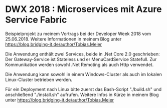 # DWX 2018 : Microservices mit Azure Service Fabric
Beispielprojekt zu meinem Vortrags bei der Developer Week 2018 vom 25.06.2018. Weitere Informationen in meinem Blog unter https://blog.bridging-it.de/author/Tobias.Meier 

Die Anwendung enthält zwei Services, beide in .Net Core 2.0 geschrieben: Der Gateway-Service ist Stateless und er MenuCardService Statefull. Zur Kommunikation werden sowohl .Net Remoting als auch Http verwendet.

Die Anwendung kann sowohl in einem Windows-Cluster als auch im lokalen Linux-Cluster betrieben werden.

Für ein Deployment nach Linux bitte zuerst das Bash-Script "./build.sh" und anschließend "./install.sh" aufrufen.
Weitere Infos in Kürze in meinem Blog unter https://blog.bridging-it.de/author/Tobias.Meier 

